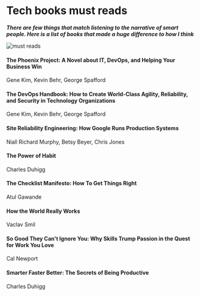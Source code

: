 # Tech books must reads


***There are few things that match listening to the narrative of smart people.
Here is a list of books that made a huge difference to how I think***

![must reads](https://raoconnor.github.io/docs/assets/images/books.png)

#### The Phoenix Project: A Novel about IT, DevOps, and Helping Your Business Win
Gene Kim, Kevin Behr, George Spafford 

####  The DevOps Handbook: How to Create World-Class Agility, Reliability, and Security in Technology Organizations
Gene Kim, Kevin Behr, George Spafford 

####  Site Reliability Engineering: How Google Runs Production Systems
Niall Richard Murphy, Betsy Beyer, Chris Jones 

####  The Power of Habit 
Charles Duhigg

####  The Checklist Manifesto: How To Get Things Right
Atul Gawande

####  How the World Really Works
Vaclav Smil

####  So Good They Can't Ignore You: Why Skills Trump Passion in the Quest for Work You Love
Cal Newport

####  Smarter Faster Better: The Secrets of Being Productive
Charles Duhigg
 
